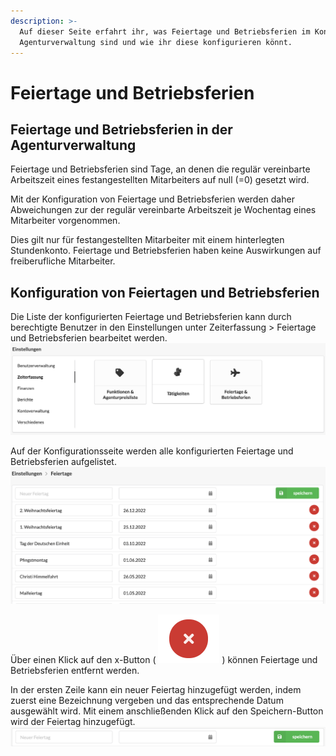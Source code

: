 ```yaml
---
description: >-
  Auf dieser Seite erfahrt ihr, was Feiertage und Betriebsferien im Kontext der
  Agenturverwaltung sind und wie ihr diese konfigurieren könnt.
---
```


# Feiertage und Betriebsferien

## Feiertage und Betriebsferien in der Agenturverwaltung

Feiertage und Betriebsferien sind Tage, an denen die regulär vereinbarte Arbeitszeit eines festangestellten Mitarbeiters auf null \(=0\) gesetzt wird.

Mit der Konfiguration von Feiertage und Betriebsferien werden daher Abweichungen zur der regulär vereinbarte Arbeitszeit je Wochentag eines Mitarbeiter vorgenommen.

Dies gilt nur für festangestellten Mitarbeiter mit einem hinterlegten Stundenkonto. Feiertage und Betriebsferien haben keine Auswirkungen auf freiberufliche Mitarbeiter. 

## Konfiguration von Feiertagen und Betriebsferien

Die Liste der konfigurierten Feiertage und Betriebsferien kann durch berechtigte Benutzer in den Einstellungen unter Zeiterfassung &gt; Feiertage und Betriebsferien bearbeitet werden.  
![](../.gitbook/assets/bildschirmfoto-2019-11-25-um-09.58.14.png) 

Auf der Konfigurationsseite werden alle konfigurierten Feiertage und Betriebsferien aufgelistet.   
![](../.gitbook/assets/bildschirmfoto-2019-11-25-um-10.31.37.png) 

Über einen Klick auf den x-Button \( ![](../.gitbook/assets/bildschirmfoto-2019-11-25-um-10.23.24.png) \) können Feiertage und Betriebsferien entfernt werden. 

In der ersten Zeile kann ein neuer Feiertag hinzugefügt werden, indem zuerst eine Bezeichnung vergeben und das entsprechende Datum ausgewählt wird. Mit einem anschließenden Klick auf den Speichern-Button wird der Feiertag hinzugefügt. ![](../.gitbook/assets/bildschirmfoto-2019-11-25-um-12.04.48.png)   
 

